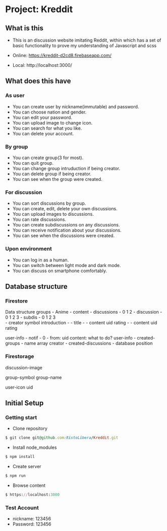 # Project: Kreddit

## What is this

- This is an discussion website imitating Reddit, 
  within which has a set of basic functionality to prove my understanding of Javascript and scss

- Online: https://kreddit-d2cd8.firebaseapp.com/
- Local:  http://localhost:3000/

## What does this have

### As user

- You can create user by nickname(immutable) and password.
- You can choose nation and gender.
- You can edit your password.
- You can upload image to change icon.
- You can search for what you like.
- You can delete your account.

### By group

- You can create group(3 for most).
- You can quit group.
- You can change group intruduction if being creator.
- You can delete group if being creator.
- You can see when the group were created.

### For discussion

- You can sort discussions by group.
- You can create, edit, delete your own discussions.
- You can upload images to discussions.
- You can rate discussions.
- You can create subdiscussions on any discussions.
- You can receive notification about your discussions.
- You can see when the discussions were created.

### Upon environment

- You can log in as a human.
- You can switch between light mode and dark mode.
- You can discuss on smartphone comfortably.

## Database structure

### Firestore
  Data structure
  groups - Anime -         content             - discussions - 0  1  2 - discussion - 0    1   2   3     - subdis - 0   1   2   3  
                  -  creator symbol introduction  -            -  title  -             - content uid rating -        - content uid rating

  user-info    -  notif - 0  - from: uid  content: what to do?
  user-info    -    created-groups   -   name array creator
                -     created-discussions    - database position

### Firestorage

discussion-image

group-symbol group-name

user-icon  uid

## Initial Setup

### Getting start

- Clone repository
```ruby
$ git clone git@github.com:RistoLibera/Kreddit.git
```

- Install node_modules
```ruby
$ npm install
```

- Create server
```ruby
$ npm run
```

- Browse content
```ruby
$ https://localhost:3000
```

### Test Account

- nickname: 123456
- Password: 123456




